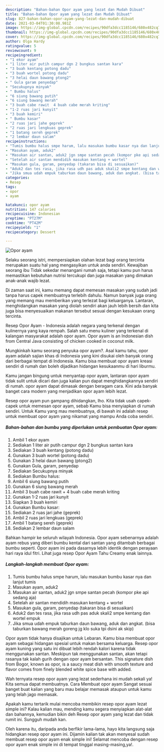 ```yaml
---
description: "Bahan-bahan Opor ayam yang lezat dan Mudah Dibuat"
title: "Bahan-bahan Opor ayam yang lezat dan Mudah Dibuat"
slug: 827-bahan-bahan-opor-ayam-yang-lezat-dan-mudah-dibuat
date: 2021-03-04T01:30:08.981Z
image: https://img-global.cpcdn.com/recipes/90dfa3dcc1185146/680x482cq70/opor-ayam-foto-resep-utama.jpg
thumbnail: https://img-global.cpcdn.com/recipes/90dfa3dcc1185146/680x482cq70/opor-ayam-foto-resep-utama.jpg
cover: https://img-global.cpcdn.com/recipes/90dfa3dcc1185146/680x482cq70/opor-ayam-foto-resep-utama.jpg
author: Olga Hardy
ratingvalue: 5
reviewcount: 9
recipeingredient:
- "1 ekor ayam"
- "1 liter air putih campur dgn 2 bungkus santan kara"
- "3 buah kentang potong dadu"
- "3 buah wortel potong dadu"
- "3 helai daun bawang ptong2"
- " Gula garam penyedap"
- "Secukupnya minyak"
- " Bumbu halus"
- "6 siung bawang putih"
- "6 siung bawang merah"
- "3 buah cabe rawit  4 buah cabe merah kriting"
- "1-2 ruas jari kunyit"
- "3 buah kemiri"
- " Bumbu kasar"
- "2 ruas jari jahe geprek"
- "2 ruas jari lengkuas geprek"
- "1 batang sereh geprek"
- "2 lembar daun salam"
recipeinstructions:
- "Tumis bumbu halus smpe harum, lalu masukan bumbu kasar nya dan lanjut tumis"
- "Masukan ayam, aduk2"
- "Masukan air santan, aduk2 jgn smpe santan pecah (kompor pke api sedang aja)"
- "Setelah air santan mendidih masukan kentang + wortel"
- "Masukan gula, garam, penyedap (takaran bisa di sesuaikan)"
- "Aduk2 dan tes rasa, jika rasa udh pas aduk skali2 smpe kentang dan wortel empuk"
- "Jika smua udah empuk taburkan daun bawang, aduk dan angkat. (bisa taburkan bawang merah goreng jg klo suka tpi dsini ak skip)"
categories:
- Resep
tags:
- opor
- ayam

katakunci: opor ayam 
nutrition: 147 calories
recipecuisine: Indonesian
preptime: "PT27M"
cooktime: "PT42M"
recipeyield: "1"
recipecategory: Dessert

---
```



![Opor ayam](https://img-global.cpcdn.com/recipes/90dfa3dcc1185146/680x482cq70/opor-ayam-foto-resep-utama.jpg)

Selaku seorang istri, mempersiapkan olahan lezat bagi orang tercinta merupakan suatu hal yang mengasyikan untuk anda sendiri. Kewajiban seorang ibu Tidak sekedar menangani rumah saja, tetapi kamu pun harus memastikan kebutuhan nutrisi tercukupi dan juga masakan yang dimakan anak-anak wajib lezat.

Di zaman  saat ini, kamu memang dapat memesan masakan yang sudah jadi tanpa harus capek membuatnya terlebih dahulu. Namun banyak juga orang yang memang mau memberikan yang terlezat bagi keluarganya. Lantaran, menghidangkan masakan yang diolah sendiri akan jauh lebih bersih dan kita juga bisa menyesuaikan makanan tersebut sesuai dengan kesukaan orang tercinta. 

Resep Opor Ayam - Indonesia adalah negara yang terkenal dengan kulinernya yang kaya rempah. Salah satu menu kuliner yang terkenal di kalangan masyarakat adalah opor ayam. Opor ayam is an Indonesian dish from Central Java consisting of chicken cooked in coconut milk.

Mungkinkah kamu seorang penyuka opor ayam?. Asal kamu tahu, opor ayam adalah sajian khas di Indonesia yang kini disukai oleh banyak orang dari berbagai tempat di Indonesia. Kamu bisa membuat opor ayam kreasi sendiri di rumah dan boleh dijadikan hidangan kesukaanmu di hari liburmu.

Kamu jangan bingung untuk menyantap opor ayam, lantaran opor ayam tidak sulit untuk dicari dan juga kalian pun dapat menghidangkannya sendiri di rumah. opor ayam dapat dimasak dengan beragam cara. Kini ada banyak banget cara modern yang menjadikan opor ayam lebih lezat.

Resep opor ayam pun gampang dihidangkan, lho. Kita tidak usah capek-capek untuk memesan opor ayam, sebab Kamu bisa menyiapkan di rumah sendiri. Untuk Kamu yang mau membuatnya, di bawah ini adalah resep untuk membuat opor ayam yang nikamat yang mampu Anda coba sendiri.

<!--inarticleads1-->

##### Bahan-bahan dan bumbu yang diperlukan untuk pembuatan Opor ayam:

1. Ambil 1 ekor ayam
1. Sediakan 1 liter air putih campur dgn 2 bungkus santan kara
1. Sediakan 3 buah kentang (potong dadu)
1. Gunakan 3 buah wortel (potong dadu)
1. Gunakan 3 helai daun bawang (ptong2)
1. Gunakan  Gula, garam, penyedap
1. Sediakan Secukupnya minyak
1. Sediakan  Bumbu halus:
1. Ambil 6 siung bawang putih
1. Gunakan 6 siung bawang merah
1. Ambil 3 buah cabe rawit + 4 buah cabe merah kriting
1. Gunakan 1-2 ruas jari kunyit
1. Siapkan 3 buah kemiri
1. Gunakan  Bumbu kasar:
1. Sediakan 2 ruas jari jahe (geprek)
1. Ambil 2 ruas jari lengkuas (geprek)
1. Ambil 1 batang sereh (geprek)
1. Sediakan 2 lembar daun salam


Bahkan hampir ke seluruh wilayah Indonesia. Opor ayam sebenarnya adalah ayam rebus yang diberi bumbu kental dari santan yang ditambah berbagai bumbu seperti. Opor ayam ini pada dasarnya lebih identik dengan perayaan hari raya idul fitri. Lihat juga resep Opor Ayam Tahu Creamy enak lainnya. 

<!--inarticleads2-->

##### Langkah-langkah membuat Opor ayam:

1. Tumis bumbu halus smpe harum, lalu masukan bumbu kasar nya dan lanjut tumis
1. Masukan ayam, aduk2
1. Masukan air santan, aduk2 jgn smpe santan pecah (kompor pke api sedang aja)
1. Setelah air santan mendidih masukan kentang + wortel
1. Masukan gula, garam, penyedap (takaran bisa di sesuaikan)
1. Aduk2 dan tes rasa, jika rasa udh pas aduk skali2 smpe kentang dan wortel empuk
1. Jika smua udah empuk taburkan daun bawang, aduk dan angkat. (bisa taburkan bawang merah goreng jg klo suka tpi dsini ak skip)


Opor ayam tidak hanya disajikan untuk Lebaran. Kamu bisa membuat opor ayam sebagai hidangan spesial untuk makan bersama keluarga. Resep opor ayam kuning yang satu ini dibuat lebih rendah kalori karena tidak menggunakan santan. Meskipun tak menggunakan santan, akan tetapi rasanya tak kalah gurih dengan opor ayam bersantan. This signature dish from Bogor, known as opor, is a saucy meat dish with smooth texture and flavor comes from finely blended white spice base with added. 

Wah ternyata resep opor ayam yang lezat sederhana ini mudah sekali ya! Kita semua dapat membuatnya. Cara Membuat opor ayam Sangat sesuai banget buat kalian yang baru mau belajar memasak ataupun untuk kamu yang telah jago memasak.

Apakah kamu tertarik mulai mencoba membikin resep opor ayam lezat simple ini? Kalau kalian mau, mending kamu segera menyiapkan alat-alat dan bahannya, kemudian bikin deh Resep opor ayam yang lezat dan tidak rumit ini. Sungguh mudah kan. 

Oleh karena itu, daripada anda berfikir lama-lama, hayo kita langsung saja hidangkan resep opor ayam ini. Dijamin kalian tak akan menyesal sudah membuat resep opor ayam enak simple ini! Selamat mencoba dengan resep opor ayam enak simple ini di tempat tinggal masing-masing,ya!.

